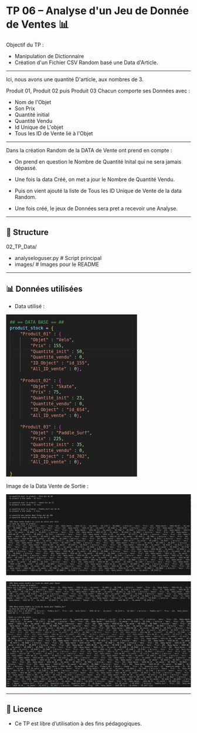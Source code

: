 # TP 06 – Analyse d'un Jeu de Donnée de Ventes  📊

Objectif du TP : 
- Manipulation de Dictionnaire
- Création d'un Fichier CSV Random basé une Data d'Article. 

---

Ici, nous avons une quantité D'article, aux nombres de 3. 

Produit 01, Produit 02 puis Produit 03 
Chacun comporte ses Données avec : 
- Nom de l'Objet
- Son Prix
- Quantité initial 
- Quantité Vendu
- Id Unique de L'objet 
- Tous les ID de Vente lié à l'Objet

---

Dans la création Random de la DATA de Vente ont prend en compte : 

- On prend en question le Nombre de Quantité Inital qui ne sera jamais dépassé. 
- Une fois la data Créé, on met a jour le Nombre de Quantité Vendu.
- Puis on vient ajouté la liste de Tous les ID Unique de Vente de la data Random. 

- Une fois créé, le jeux de Données sera pret a recevoir une Analyse.


---

## 📁 Structure

02_TP_Data/
- analyseloguser.py # Script principal
- images/ # Images pour le README

---

## 📊 Données utilisées 

- Data utilisé : 

![resultat](images/capture_data_entree.png)



Image de la Data Vente de Sortie : 

![resultat](images/capture_log_sortie_01.png)

![resultat](images/capture_log_sortie_02.png)




---

## 📄 Licence
- Ce TP est libre d’utilisation à des fins pédagogiques.